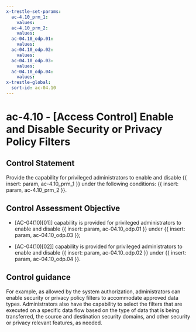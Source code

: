 ```yaml
---
x-trestle-set-params:
  ac-4.10_prm_1:
    values:
  ac-4.10_prm_2:
    values:
  ac-04.10_odp.01:
    values:
  ac-04.10_odp.02:
    values:
  ac-04.10_odp.03:
    values:
  ac-04.10_odp.04:
    values:
x-trestle-global:
  sort-id: ac-04.10
---
```


# ac-4.10 - \[Access Control\] Enable and Disable Security or Privacy Policy Filters

## Control Statement

Provide the capability for privileged administrators to enable and disable {{ insert: param, ac-4.10_prm_1 }} under the following conditions: {{ insert: param, ac-4.10_prm_2 }}.

## Control Assessment Objective

- \[AC-04(10)[01]\] capability is provided for privileged administrators to enable and disable {{ insert: param, ac-04.10_odp.01 }} under {{ insert: param, ac-04.10_odp.03 }};

- \[AC-04(10)[02]\] capability is provided for privileged administrators to enable and disable {{ insert: param, ac-04.10_odp.02 }} under {{ insert: param, ac-04.10_odp.04 }}.

## Control guidance

For example, as allowed by the system authorization, administrators can enable security or privacy policy filters to accommodate approved data types. Administrators also have the capability to select the filters that are executed on a specific data flow based on the type of data that is being transferred, the source and destination security domains, and other security or privacy relevant features, as needed.
